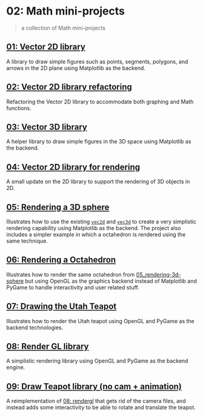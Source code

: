 # 02: Math mini-projects
> a collection of Math mini-projects

## [01: Vector 2D library](./01_vector-2d-lib/README.md)

A library to draw simple figures such as points, segments, polygons, and  arrows in the 2D plane using Matplotlib as the backend.

## [02: Vector 2D library refactoring](./02_vector-2d-lib-refactoring/)

Refactoring the Vector 2D library to accommodate both graphing and Math functions.

## [03: Vector 3D library](./03_vector-3d-lib/README.md)

A helper library to draw simple figures in the 3D space using Matplotlib as the backend.

## [04: Vector 2D library for rendering](./04_vector-2d-lib-for-rendering/README.md)

A small update on the 2D library to support the rendering of 3D objects in 2D.

## [05: Rendering a 3D sphere](./05_rendering-3d-sphere/README.md)

Illustrates how to use the existing [`vec2d`](https://pypi.org/project/vec2d/) and [`vec3d`](https://pypi.org/project/vec3d/) to create a very simplistic rendering capability using Matplotlib as the backend.
The project also includes a simpler example in which a octahedron is rendered using the same technique.

## [06: Rendering a Octahedron](./06-octahedron-opengl-pygame/README.md)

Illustrates how to render the same octahedron from [05_rendering-3d-sphere](05_rendering-3d-sphere/render_octahedron.py) but using OpenGL as the graphics backend instead of Matplotlib and PyGame to handle interactivity and user related stuff.

## [07: Drawing the Utah Teapot](./07-draw-teapot/README.md)

Illustrates how to render the Utah teapot using OpenGL and PyGame as the backend technologies.

## [08: Render GL library](./08-rendergl/README.md)

A simplistic rendering library using OpenGL and PyGame as the backend engine.

## [09: Draw Teapot library (no cam + animation)](./09-rendergl-no-cam/README.md)

A reimplementation of [08: rendergl](../08-rendergl/) that gets rid of the camera files, and instead adds some interactivity to be able to rotate and translate the teapot.